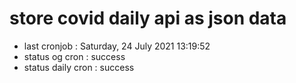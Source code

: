 # store covid daily api as json data

- last cronjob : Saturday, 24 July 2021 13:19:52
- status og cron : success
- status daily cron : success
      
      